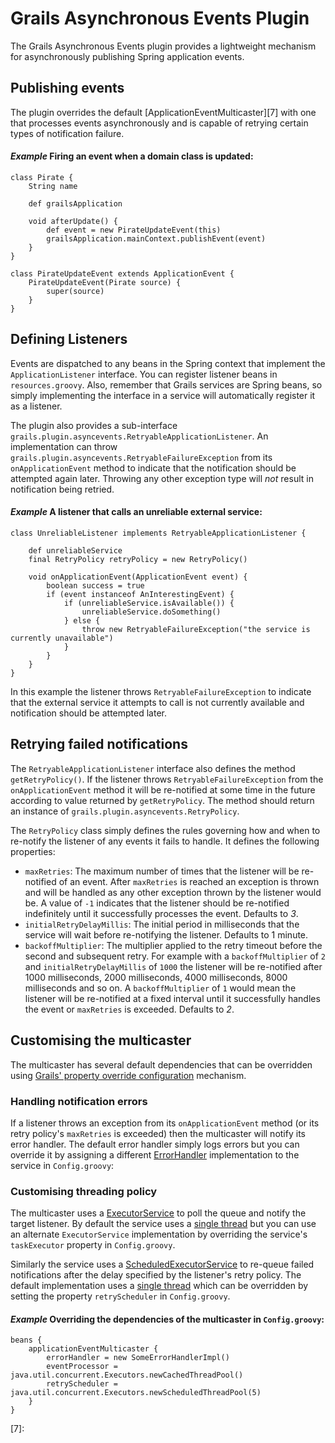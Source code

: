 # Grails Asynchronous Events Plugin

The Grails Asynchronous Events plugin provides a lightweight mechanism for asynchronously publishing Spring application events.

## Publishing events

The plugin overrides the default [ApplicationEventMulticaster][7] with one that processes events asynchronously and is capable of retrying certain types of notification failure. 

#### _Example_ Firing an event when a domain class is updated:

	class Pirate {
		String name
		
		def grailsApplication
		
		void afterUpdate() {
			def event = new PirateUpdateEvent(this)
			grailsApplication.mainContext.publishEvent(event)
		}
	}
	
	class PirateUpdateEvent extends ApplicationEvent {
		PirateUpdateEvent(Pirate source) {
			super(source)
		}
	}

## Defining Listeners

Events are dispatched to any beans in the Spring context that implement the `ApplicationListener` interface. You can register listener beans in `resources.groovy`. Also, remember that Grails services are Spring beans, so simply implementing the interface in a service will automatically register it as a listener.

The plugin also provides a sub-interface `grails.plugin.asyncevents.RetryableApplicationListener`. An implementation can throw `grails.plugin.asyncevents.RetryableFailureException` from its `onApplicationEvent` method to indicate that the notification should be attempted again later. Throwing any other exception type will _not_ result in notification being retried.

#### _Example_ A listener that calls an unreliable external service:

	class UnreliableListener implements RetryableApplicationListener {
		
		def unreliableService
		final RetryPolicy retryPolicy = new RetryPolicy()
		
		void onApplicationEvent(ApplicationEvent event) {
			boolean success = true
			if (event instanceof AnInterestingEvent) {
				if (unreliableService.isAvailable()) {
					unreliableService.doSomething()
				} else {
					throw new RetryableFailureException("the service is currently unavailable")
				}
			}
		}
	}
	
In this example the listener throws `RetryableFailureException` to indicate that the external service it attempts to call is not currently available and notification should be attempted later.

## Retrying failed notifications

The `RetryableApplicationListener` interface also defines the method `getRetryPolicy()`. If the listener throws `RetryableFailureException` from the `onApplicationEvent` method it will be re-notified at some time in the future according to value returned by `getRetryPolicy`. The method should return an instance of `grails.plugin.asyncevents.RetryPolicy`.

The `RetryPolicy` class simply defines the rules governing how and when to re-notify the listener of any events it fails to handle. It defines the following properties:

* `maxRetries`: The maximum number of times that the listener will be re-notified of an event. After `maxRetries` is reached an exception is thrown and will be handled as any other exception thrown by the listener would be. A value of `-1` indicates that the listener should be re-notified indefinitely until it successfully processes the event. Defaults to _3_.
* `initialRetryDelayMillis`: The initial period in milliseconds that the service will wait before re-notifying the listener. Defaults to 1 minute.
* `backoffMultiplier`: The multiplier applied to the retry timeout before the second and subsequent retry. For example with a `backoffMultiplier` of `2` and `initialRetryDelayMillis` of `1000` the listener will be re-notified after 1000 milliseconds, 2000 milliseconds, 4000 milliseconds, 8000 milliseconds and so on. A `backoffMultiplier` of `1` would mean the listener will be re-notified at a fixed interval until it successfully handles the event or `maxRetries` is exceeded. Defaults to _2_.

## Customising the multicaster

The multicaster has several default dependencies that can be overridden using [Grails' property override configuration][1] mechanism.

### Handling notification errors

If a listener throws an exception from its `onApplicationEvent` method (or its retry policy's `maxRetries` is exceeded) then the multicaster will notify its error handler. The default error handler simply logs errors but you can override it by assigning a different [ErrorHandler][2] implementation to the service in `Config.groovy`:

### Customising threading policy

The multicaster uses a [ExecutorService][3] to poll the queue and notify the target listener. By default the service uses a [single thread][4] but you can use an alternate `ExecutorService` implementation by overriding the service's `taskExecutor` property in `Config.groovy`.

Similarly the service uses a [ScheduledExecutorService][5] to re-queue failed notifications after the delay specified by the listener's retry policy. The default implementation uses a [single thread][6] which can be overridden by setting the property `retryScheduler` in `Config.groovy`.

#### _Example_ Overriding the dependencies of the multicaster in `Config.groovy`:

	beans {
		applicationEventMulticaster {
			errorHandler = new SomeErrorHandlerImpl()
			eventProcessor = java.util.concurrent.Executors.newCachedThreadPool()
			retryScheduler = java.util.concurrent.Executors.newScheduledThreadPool(5)
		}
	}
	
[1]: http://grails.org/doc/latest/guide/14.%20Grails%20and%20Spring.html#14.6%20Property%20Override%20Configuration
[2]: http://static.springsource.org/spring/docs/3.0.x/javadoc-api/org/springframework/util/ErrorHandler.html "org.springframework.util.ErrorHandler"
[3]: http://java.sun.com/javase/6/docs/api/java/util/concurrent/ExecutorService.html "java.util.concurrent.ExecutorService"
[4]: http://java.sun.com/javase/6/docs/api/java/util/concurrent/Executors.html#newSingleThreadExecutor() "java.util.concurrent.Executors.newSingleThreadExecutor()"
[5]: http://java.sun.com/javase/6/docs/api/java/util/concurrent/ScheduledExecutorService.html "java.util.concurrent.ScheduledExecutorService"
[6]: http://java.sun.com/javase/6/docs/api/java/util/concurrent/Executors.html#newSingleThreadScheduledExecutor() "java.util.concurrent.Executors.newSingleThreadScheduledExecutor()"
[7]:
